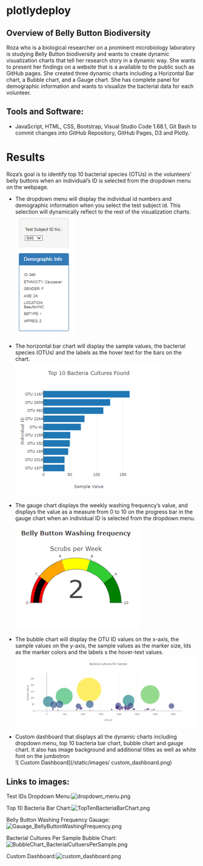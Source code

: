 
# plotlydeploy

## Overview of Belly Button Biodiversity

Roza who is a biological researcher on a prominent microbiology laboratory is studying Belly Button biodiversity and wants to create dynamic visualization charts that tell her research story in a dynamic way. She wants to present her findings on a website that is a available to the public such as GitHub pages. She created three dynamic charts including a Horizontal Bar chart, a Bubble chart, and a Gauge chart. She has complete panel for demographic information and wants to visualize the bacterial data for each volunteer.

## Tools and Software: 
- JavaScript, HTML, CSS, Bootstrap, Visual Studio Code 1.68.1, Git Bash to commit changes into GitHub Repository, GitHub Pages, D3 and Plotly. 


# Results
Roza’s goal is to identify top 10 bacterial species (OTUs) in the volunteers’ belly buttons when an individual’s ID is selected from the dropdown menu on the webpage. 

- The dropdown menu will display the individual id numbers and demographic information when you select the test subject id. This selection will dynamically reflect to the rest of the visualization charts.<br>
 ![Test IDs Dropdown Menu](/static/images/dropdown_menu.png)<br>


- The horizontal bar chart will display the sample values, the bacterial species (OTUs) and the labels as the hover text for the bars on the chart.<br>
![Top 10 Bacteria Bar Chart](/static/images/TopTenBacteriaBarChart.png)<br>

- The gauge chart displays the weekly washing frequency’s value, and displays the value as a measure from 0 to 10 on the progress bar in the gauge chart when an individual ID is selected from the dropdown menu. <br>
![Belly Button Washing Frequency Gauage](/static/images/Gauage_BellyButtonWashingFrequency.png)<br>

- The bubble chart will display the OTU ID values on the x-axis, the sample values on the y-axis, the sample values as the marker size, Ids as the marker colors and the labels s the hover-text values.<br>
![ Bacterial Cultures Per Sample Bubble Chart](/static/images/BubbleChart_BacterialCultuersPerSample.png)<br>

- Custom dashboard that displays all the dynamic charts including dropdown menu, top 10 bacteria bar chart, bubble chart and gauge chart. It also has image background and additional titles as well as white font on the jumbotron<br>
![ Custom Dashboard](/static/images/ custom_dashboard.png)<br>


## Links to images:
Test IDs Dropdown Menu:![dropdown_menu.png]( https://github.com/bariir/plotlydeploy/tree/main/static/images/dropdown_menu.png?raw=true)<br>

Top 10 Bacteria Bar Chart:![TopTenBacteriaBarChart.png]( https://github.com/bariir/plotlydeploy/tree/main/static/images/TopTenBacteriaBarChart.png?raw=true)<br>

Belly Button Washing Frequency Gauage:![Gauage_BellyButtonWashingFrequency.png]( https://github.com/bariir/plotlydeploy/tree/main/static/images/Gauage_BellyButtonWashingFrequency.png?raw=true)<br>

Bacterial Cultures Per Sample Bubble Chart:![ BubbleChart_BacterialCultuersPerSample.png](https://github.com/bariir/plotlydeploy/tree/main/static/images/BubbleChart_BacterialCultuersPerSample.png?raw=true)<br>

Custom Dashboard:![custom_dashboard.png]( https://github.com/bariir/plotlydeploy/tree/main/static/images/custom_dashboard.png?raw=true)


